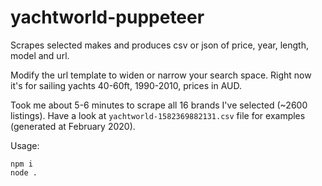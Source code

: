# yachtworld-puppeteer

Scrapes selected makes and produces csv or json of price, year, length, model and url.

Modify the url template to widen or narrow your search space. Right now it's for sailing yachts 40-60ft, 1990-2010, prices in AUD.

Took me about 5-6 minutes to scrape all 16 brands I've selected (~2600 listings). Have a look at `yachtworld-1582369882131.csv` file for examples (generated at February 2020).

Usage:

```
npm i
node .
```


